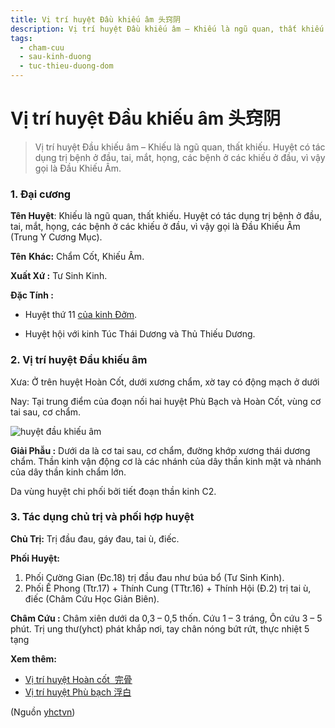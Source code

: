 ```yaml
---
title: Vị trí huyệt Đầu khiếu âm 头窍阴
description: Vị trí huyệt Đầu khiếu âm – Khiếu là ngũ quan, thất khiếu. Huyệt có tác dụng trị bệnh ở đầu, tai, mắt, họng, các bệnh ở các khiếu ở đầu, vì vậy gọi là Đầu Khiếu Âm.
tags:
  - cham-cuu
  - sau-kinh-duong
  - tuc-thieu-duong-dom
---
```


# Vị trí huyệt Đầu khiếu âm 头窍阴 

> Vị trí huyệt Đầu khiếu âm – Khiếu là ngũ quan, thất khiếu. Huyệt có tác dụng trị bệnh ở đầu, tai, mắt, họng, các bệnh ở các khiếu ở đầu, vì vậy gọi là Đầu Khiếu Âm.

### 1. Đại cương

**Tên Huyệt**: Khiếu là ngũ quan, thất khiếu. Huyệt có tác dụng trị bệnh ở đầu, tai, mắt, họng, các bệnh ở các khiếu ở đầu, vì vậy gọi là Đầu Khiếu Âm (Trung Y Cương Mục).

**Tên** **Khác:** Chẩm Cốt, Khiếu Âm.

**Xuất Xứ :** Tư Sinh Kinh.

**Đặc Tính :**

+ Huyệt thứ 11 [của kinh Đởm](/yhctvn/kinh-tuc-thieu-duong-dom).

+ Huyệt hội với kinh Túc Thái Dương và Thủ Thiếu Dương.

### 2. Vị trí huyệt Đầu khiếu âm

Xưa: Ở trên huyệt Hoàn Cốt, dưới xương chẩm, xờ tay có động mạch ở dưới

Nay: Tại trung điểm của đoạn nối hai huyệt Phù Bạch và Hoàn Cốt, vùng cơ tai sau, cơ chẩm.

![huyệt đầu khiếu âm](/imgs/yhctvn/huyet-dau-khieu-am-300x169.jpg)

**Giải Phẫu :** Dưới da là cơ tai sau, cơ chẩm, đường khớp xương thái dương chẩm. Thần kinh vận động cơ là các nhánh của dây thần kinh mặt và nhánh của dây thần kinh chẩm lớn.

Da vùng huyệt chi phối bởi tiết đoạn thần kinh C2.

### 3. Tác dụng chủ trị và phối hợp huyệt

**Chủ Trị:** Trị đầu đau, gáy đau, tai ù, điếc.

**Phối Huyệt:**

1. Phối Cường Gian (Đc.18) trị đầu đau như búa bổ (Tư Sinh Kinh).
2. Phối Ế Phong (Ttr.17) + Thính Cung (TTtr.16) + Thính Hội (Đ.2) trị tai ù, điếc (Châm Cứu Học Giản Biên).

**Châm Cứu :** Châm xiên dưới da 0,3 – 0,5 thốn. Cứu 1 – 3 tráng, Ôn cứu 3 – 5 phút. Trị ung thư(yhct) phát khắp nơi, tay chân nóng bứt rứt, thực nhiệt 5 tạng

**Xem thêm:**

* [Vị trí huyệt Hoàn cốt  完骨](/yhctvn/vi-tri-huyet-hoan-cot-%e5%ae%8c%e9%aa%a8)
* [Vị trí huyệt Phù bạch 浮白](/yhctvn/vi-tri-huyet-phu-bach-%e6%b5%ae%e7%99%bd)

(Nguồn <a href="https://yhctvn.com/vi-tri-huyet-dau-khieu-am-头窍阴/" target="_blank">yhctvn</a>)
